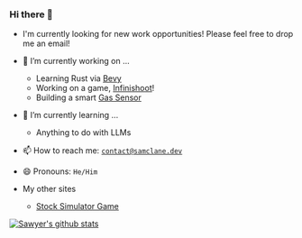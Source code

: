### Hi there 👋
- I'm currently looking for new work opportunities! Please feel free to drop me an email!
- 🔭 I’m currently working on ...
  - Learning Rust via [Bevy](https://github.com/bevyengine/bevy) 
  - Working on a game, [Infinishoot](https://linktr.ee/infinishoot)!
  - Building a smart [Gas Sensor](https://github.com/samclane/GasSensor)
- 🌱 I’m currently learning ...
  - Anything to do with LLMs
- 📫 How to reach me: [`contact@samclane.dev`](mailto:contact@samclane.dev)
- 😄 Pronouns: `He/Him`

- My other sites
  - [Stock Simulator Game](https://stocks.samclane.dev/) 

[![Sawyer's github stats](https://github-readme-stats.vercel.app/api?username=samclane)](https://github.com/anuraghazra/github-readme-stats)

